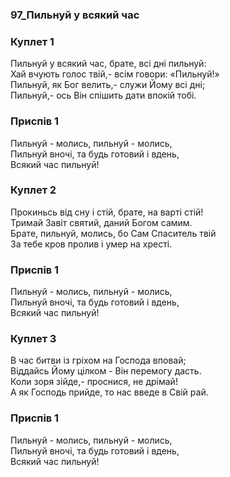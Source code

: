 ### 97_Пильнуй у всякий час
### Куплет 1
Пильнуй у всякий час, брате, всі дні пильнуй:<br/>Хай вчують голос твій,- всім говори: «Пильнуй!»<br/>Пильнуй, як Бог велить,- служи Йому всі дні;<br/>Пильнуй,- ось Він спішить дати впокій тобі.
### Приспів 1
Пильнуй - молись, пильнуй - молись,<br/>Пильнуй вночі, та будь готовий і вдень,<br/>Всякий час пильнуй!
### Куплет 2
Прокиньсь від сну і стій, брате, на варті стій!<br/>Тримай Завіт святий, даний Богом самим.<br/>Брате, пильнуй, молись, бо Сам Спаситель твій <br/>За тебе кров пролив і умер на хресті.
### Приспів 1
Пильнуй - молись, пильнуй - молись,<br/>Пильнуй вночі, та будь готовий і вдень,<br/>Всякий час пильнуй!
### Куплет 3
В час битви із гріхом на Господа вповай;<br/>Віддайсь Йому цілком - Він перемогу дасть.<br/>Коли зоря зійде,- проснися, не дрімай!<br/>А як Господь прийде, то нас введе в Свій рай.
### Приспів 1
Пильнуй - молись, пильнуй - молись,<br/>Пильнуй вночі, та будь готовий і вдень,<br/>Всякий час пильнуй!
